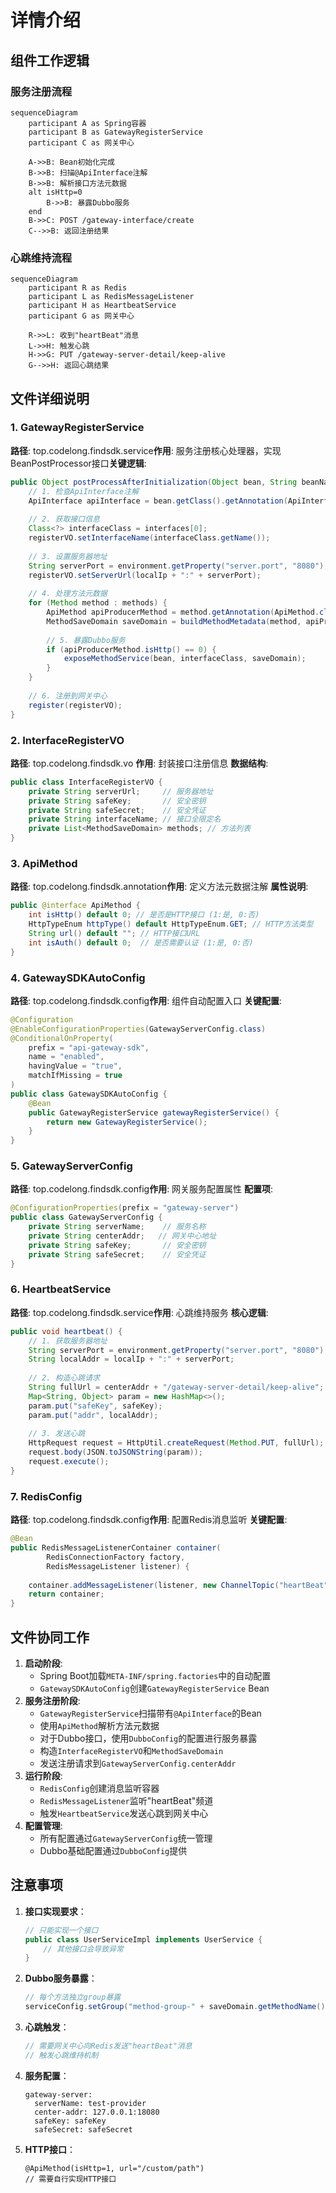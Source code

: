 # 详情介绍

## 组件工作逻辑

### 服务注册流程

```mermaid
sequenceDiagram
    participant A as Spring容器
    participant B as GatewayRegisterService
    participant C as 网关中心
    
    A->>B: Bean初始化完成
    B->>B: 扫描@ApiInterface注解
    B->>B: 解析接口方法元数据
    alt isHttp=0
        B->>B: 暴露Dubbo服务
    end
    B->>C: POST /gateway-interface/create
    C-->>B: 返回注册结果
```

### 心跳维持流程

```mermaid
sequenceDiagram
    participant R as Redis
    participant L as RedisMessageListener
    participant H as HeartbeatService
    participant G as 网关中心
    
    R->>L: 收到"heartBeat"消息
    L->>H: 触发心跳
    H->>G: PUT /gateway-server-detail/keep-alive
    G-->>H: 返回心跳结果
```

## 文件详细说明

### 1. GatewayRegisterService

**路径**: top.codelong.findsdk.service
 ​**​作用​**: 服务注册核心处理器，实现BeanPostProcessor接口
 ​**​关键逻辑​**:

```java
public Object postProcessAfterInitialization(Object bean, String beanName) {
    // 1. 检查ApiInterface注解
    ApiInterface apiInterface = bean.getClass().getAnnotation(ApiInterface.class);
    
    // 2. 获取接口信息
    Class<?> interfaceClass = interfaces[0];
    registerVO.setInterfaceName(interfaceClass.getName());
    
    // 3. 设置服务器地址
    String serverPort = environment.getProperty("server.port", "8080");
    registerVO.setServerUrl(localIp + ":" + serverPort);
    
    // 4. 处理方法元数据
    for (Method method : methods) {
        ApiMethod apiProducerMethod = method.getAnnotation(ApiMethod.class);
        MethodSaveDomain saveDomain = buildMethodMetadata(method, apiProducerMethod);
        
        // 5. 暴露Dubbo服务
        if (apiProducerMethod.isHttp() == 0) {
            exposeMethodService(bean, interfaceClass, saveDomain);
        }
    }
    
    // 6. 注册到网关中心
    register(registerVO);
}
```

### 2. InterfaceRegisterVO

**路径**: top.codelong.findsdk.vo
 ​**​作用​**: 封装接口注册信息
 ​**​数据结构​**:

```java
public class InterfaceRegisterVO {
    private String serverUrl;     // 服务器地址
    private String safeKey;       // 安全密钥
    private String safeSecret;    // 安全凭证
    private String interfaceName; // 接口全限定名
    private List<MethodSaveDomain> methods; // 方法列表
}
```

### 3. ApiMethod

**路径**: top.codelong.findsdk.annotation
 ​**​作用​**: 定义方法元数据注解
 ​**​属性说明​**:

```java
public @interface ApiMethod {
    int isHttp() default 0; // 是否是HTTP接口 (1:是, 0:否)
    HttpTypeEnum httpType() default HttpTypeEnum.GET; // HTTP方法类型
    String url() default ""; // HTTP接口URL
    int isAuth() default 0;  // 是否需要认证 (1:是, 0:否)
}
```

### 4. GatewaySDKAutoConfig

**路径**: top.codelong.findsdk.config
 ​**​作用​**: 组件自动配置入口
 ​**​关键配置​**:

```java
@Configuration
@EnableConfigurationProperties(GatewayServerConfig.class)
@ConditionalOnProperty(
    prefix = "api-gateway-sdk",
    name = "enabled",
    havingValue = "true",
    matchIfMissing = true
)
public class GatewaySDKAutoConfig {
    @Bean
    public GatewayRegisterService gatewayRegisterService() {
        return new GatewayRegisterService();
    }
}
```

### 5. GatewayServerConfig

**路径**: top.codelong.findsdk.config
 ​**​作用​**: 网关服务配置属性
 ​**​配置项​**:

```java
@ConfigurationProperties(prefix = "gateway-server")
public class GatewayServerConfig {
    private String serverName;    // 服务名称
    private String centerAddr;   // 网关中心地址
    private String safeKey;       // 安全密钥
    private String safeSecret;    // 安全凭证
}
```

### 6. HeartbeatService

**路径**: top.codelong.findsdk.service
 ​**​作用​**: 心跳维持服务
 ​**​核心逻辑​**:

```java
public void heartbeat() {
    // 1. 获取服务器地址
    String serverPort = environment.getProperty("server.port", "8080");
    String localAddr = localIp + ":" + serverPort;
    
    // 2. 构造心跳请求
    String fullUrl = centerAddr + "/gateway-server-detail/keep-alive";
    Map<String, Object> param = new HashMap<>();
    param.put("safeKey", safeKey);
    param.put("addr", localAddr);
    
    // 3. 发送心跳
    HttpRequest request = HttpUtil.createRequest(Method.PUT, fullUrl);
    request.body(JSON.toJSONString(param));
    request.execute();
}
```

### 7. RedisConfig

**路径**: top.codelong.findsdk.config
 ​**​作用​**: 配置Redis消息监听
 ​**​关键配置​**:

```java
@Bean
public RedisMessageListenerContainer container(
        RedisConnectionFactory factory,
        RedisMessageListener listener) {
    
    container.addMessageListener(listener, new ChannelTopic("heartBeat"));
    return container;
}
```

## 文件协同工作

1. **启动阶段**:
   - Spring Boot加载`META-INF/spring.factories`中的自动配置
   - `GatewaySDKAutoConfig`创建`GatewayRegisterService` Bean
2. **服务注册阶段**:
   - `GatewayRegisterService`扫描带有`@ApiInterface`的Bean
   - 使用`ApiMethod`解析方法元数据
   - 对于Dubbo接口，使用`DubboConfig`的配置进行服务暴露
   - 构造`InterfaceRegisterVO`和`MethodSaveDomain`
   - 发送注册请求到`GatewayServerConfig.centerAddr`
3. **运行阶段**:
   - `RedisConfig`创建消息监听容器
   - `RedisMessageListener`监听"heartBeat"频道
   - 触发`HeartbeatService`发送心跳到网关中心
4. **配置管理**:
   - 所有配置通过`GatewayServerConfig`统一管理
   - Dubbo基础配置通过`DubboConfig`提供

## 注意事项

1. **接口实现要求**：

   ```java
   // 只能实现一个接口
   public class UserServiceImpl implements UserService {
       // 其他接口会导致异常
   }
   ```

2. **Dubbo服务暴露**：

   ```java
   // 每个方法独立group暴露
   serviceConfig.setGroup("method-group-" + saveDomain.getMethodName());
   ```

3. **心跳触发**：

   ```java
   // 需要网关中心向Redis发送"heartBeat"消息
   // 触发心跳维持机制
   ```

4. **服务配置**：

   ```
   gateway-server:
     serverName: test-provider
     center-addr: 127.0.0.1:18080
     safeKey: safeKey
     safeSecret: safeSecret
   ```

5. **HTTP接口**：

   ```
   @ApiMethod(isHttp=1, url="/custom/path")
   // 需要自行实现HTTP接口
   ```
